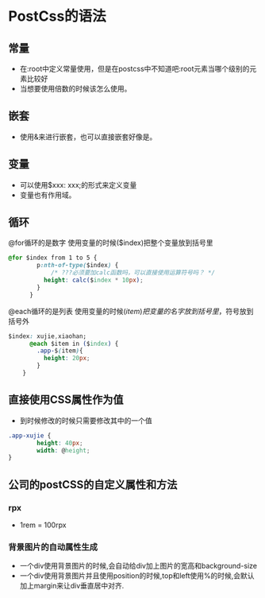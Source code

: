 # PostCss的语法

## 常量

* 在:root中定义常量使用，但是在postcss中不知道吧:root元素当哪个级别的元素比较好
* 当想要使用倍数的时候该怎么使用。

## 嵌套

* 使用&来进行嵌套，也可以直接嵌套好像是。

## 变量

* 可以使用$xxx: xxx;的形式来定义变量
* 变量也有作用域。

## 循环

@for循环的是数字 使用变量的时候($index)把整个变量放到括号里

```css
@for $index from 1 to 5 {
        p:nth-of-type($index) {
            /* ???必须要加calc函数吗，可以直接使用运算符号吗？ */
          height: calc($index * 10px);
        }
      }
```

@each循环的是列表 使用变量的时候$(item)把变量的名字放到括号里，$符号放到括号外

```css
$index: xujie,xiaohan;
      @each $item in ($index) {
        .app-$(item){
          height: 20px;
        }
    }
```

## 直接使用CSS属性作为值

* 到时候修改的时候只需要修改其中的一个值

```css
.app-xujie {
        height: 40px;
        width: @height;
}
```

## 公司的postCSS的自定义属性和方法

### rpx

* 1rem = 100rpx

### 背景图片的自动属性生成

* 一个div使用背景图片的时候,会自动给div加上图片的宽高和background-size
* 一个div使用背景图片并且使用position的时候,top和left使用%的时候,会默认加上margin来让div垂直居中对齐.